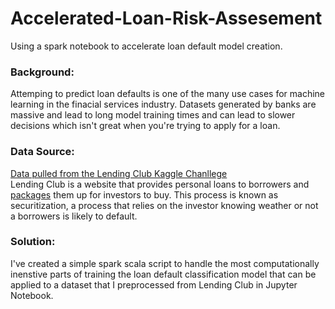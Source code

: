 # Accelerated-Loan-Risk-Assesement
Using a spark notebook to accelerate loan default model creation.

### Background:
Attemping to predict loan defaults is one of the many use cases for machine learning in the finacial services industry.
Datasets generated by banks are massive and lead to long model training times and can lead to slower decisions which isn't great when you're trying to apply for a loan.

### Data Source:
[Data pulled from the Lending Club Kaggle Chanllege](https://www.kaggle.com/wendykan/lending-club-loan-data)
<br>
Lending Club is a website that provides personal loans to borrowers and [packages](https://www.lendingclub.com/investing/investor-education/what-is-a-lendingclub-note) them up for investors to buy. This process is known as securitization, a process that relies on the investor knowing weather or not a borrowers is likely to default.


### Solution:
I've created a simple spark scala script to handle the most computationally inenstive parts of training the loan default classification model that can be applied to a dataset that I preprocessed from Lending Club in Jupyter Notebook.
